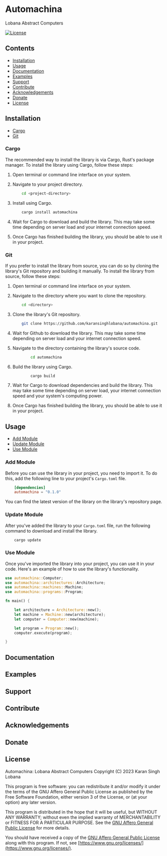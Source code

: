 # Automachina

Lobana Abstract Computers  

[![License](https://www.gnu.org/graphics/agplv3-with-text-162x68.png)](./LICENSE.txt)


## Contents  

* [Installation](#installation)
* [Usage](#usage)
* [Documentation](#documentation)
* [Examples](#examples)
* [Support](#support)
* [Contribute](#contribute)
* [Acknowledgements](#acknowledgements)
* [Donate](#donate)
* [License](#license)

## Installation  

* [Cargo](#cargo)
* [Git](#git)

### Cargo

The recommended way to install the library is via Cargo, Rust's package manager. To install the library using Cargo, follow these steps:

1. Open terminal or command line interface on your system.

2. Navigate to your project directory.

    ```bash
        cd <project-directory>
    ```

3. Install using Cargo.

    ```bash
        cargo install automachina
    ```

4. Wait for Cargo to download and build the library. This may take some time depending on server load and your internet connection speed.

5. Once Cargo has finished building the library, you should be able to use it in your project.

### Git

If you prefer to install the library from source, you can do so by cloning the library's Git repository and building it manually. To install the library from source, follow these steps:

1. Open terminal or command line interface on your system.

2. Navigate to the directory where you want to clone the repository.

    ```bash
        cd <directory>
    ```

3. Clone the library's Git repository.

    ```bash
        git clone https://github.com/karansinghlobana/automachina.git
    ```

4. Wait for Github to download the library. This may take some time depending on server load and your internet connection speed.

5. Navigate to the directory containing the library's source code.

    ```bash
            cd automachina
    ```

6. Build the library using Cargo.

    ```bash
            cargo build
    ```

7. Wait for Cargo to download dependencies and build the library. This may take some time depending on server load, your internet connection speed and your system's computing power.


8. Once Cargo has finished building the library, you should be able to use it in your project.

## Usage  

* [Add Module](#add-module)
* [Update Module](#update-module)
* [Use Module](#use-module)

### Add Module

Before you can use the library in your project, you need to import it. To do this, add the following line to your project's `Cargo.toml` file.

```toml
    [dependencies]
    automachina = "0.1.0"
```
You can find the latest version of the library on the library's repository page.

### Update Module

After you've added the library to your `Cargo.toml` file, run the following command to download and install the library.

```bash
    cargo update
```

### Use Module

Once you've imported the library into your project, you can use it in your code. Here's an example of how to use the library's functionality.

```rust
use automachina::Computer;
use automachina::architectures::Architecture;
use automachina::machines::Machine;
use automachina::programs::Program;

fn main() {

    let architecture = Architecture::new();
    let machine = Machine::new(architecture);
    let computer = Computer::new(machine);

    let program = Program::new();
    computer.execute(program);

}

```

## Documentation  



## Examples  

## Support  

## Contribute  

## Acknowledgements  

## Donate  

## License 

Automachina: Lobana Abstract Computers
Copyright (C) 2023 Karan Singh Lobana

This program is free software: you can redistribute it and/or modify
it under the terms of the GNU Affero General Public License as published by
the Free Software Foundation, either version 3 of the License, or
(at your option) any later version.

This program is distributed in the hope that it will be useful,
but WITHOUT ANY WARRANTY; without even the implied warranty of
MERCHANTABILITY or FITNESS FOR A PARTICULAR PURPOSE.  See the
[GNU Affero General Public License](https://www.gnu.org/licenses/agpl-3.0.html) for more details.

You should have received a copy of the [GNU Affero General Public License](./LICENSE.txt)
along with this program.  If not, see [https://www.gnu.org/licenses/](https://www.gnu.org/licenses/).
